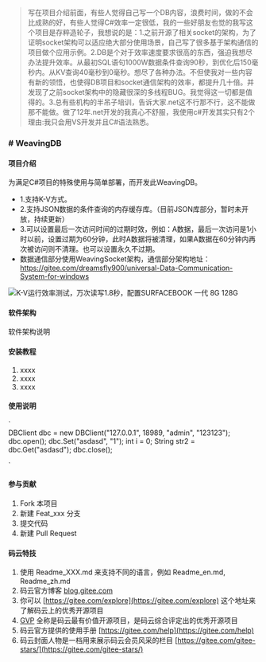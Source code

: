 > 写在项目介绍前面，有些人觉得自己写一个DB内容，浪费时间，做的不会比成熟的好，有些人觉得C#效率一定很低，我的一些好朋友也觉的我写这个项目是存粹造轮子，我想说的是：1.之前开源了相关socket的架构，为了证明socket架构可以适应绝大部分使用场景，自己写了很多基于架构通信的项目做个应用示例。2.DB是个对于效率速度要求很高的东西，强迫我想尽办法提升效率。从最初SQL语句1000W数据条件查询90秒，到优化后150毫秒内。从KV查询40毫秒到0毫秒。想尽了各种办法。不但使我对一些内容有新的领悟，也使得DB项目和socket通信架构的效率，都提升几十倍。并发现了之前socket架构中的隐藏很深的多线程BUG。我觉得这一切都是值得的。3.总有些机构的半吊子培训，告诉大家.net这不行那不行，这不能做那不能做。做了12年.net开发的我真心不舒服，我使用c#开发其实只有2个理由:我只会用VS开发并且C#语法熟悉。

### # WeavingDB


#### 项目介绍
为满足C#项目的特殊使用与简单部署，而开发此WeavingDB。


- 1.支持K-V方式。
- 2.支持JSON数据的条件查询的内存缓存库。（目前JSON库部分，暂时未开放，持续更新）
- 3.可以设置最后一次访问时间的过期时效，例如：A数据，最后一次访问是1小时以前，设置过期为60分钟，此时A数据将被清理，如果A数据在60分钟内再次被访问则不清理。也可以设置永久不过期。
- 数据通信部分使用WeavingSocket架构，通信部分架构地址：https://gitee.com/dreamsfly900/universal-Data-Communication-System-for-windows

![K-V运行效率测试，万次读写1.8秒，配置SURFACEBOOK 一代 8G 128G](https://images.gitee.com/uploads/images/2018/1201/092336_926426c6_598831.png "a0f86c0262df10cc9cc3c509714c935.png")
#### 软件架构
软件架构说明


#### 安装教程

1. xxxx
2. xxxx
3. xxxx

#### 使用说明

 `  
DBClient dbc = new DBClient("127.0.0.1", 18989, "admin", "123123");
            dbc.open();
            dbc.Set<String>("asdasd", "1");
            int i = 0;
            String str2 = dbc.Get<String>("asdasd");
            dbc.close();
 
`

#### 参与贡献

1. Fork 本项目
2. 新建 Feat_xxx 分支
3. 提交代码
4. 新建 Pull Request


#### 码云特技

1. 使用 Readme\_XXX.md 来支持不同的语言，例如 Readme\_en.md, Readme\_zh.md
2. 码云官方博客 [blog.gitee.com](https://blog.gitee.com)
3. 你可以 [https://gitee.com/explore](https://gitee.com/explore) 这个地址来了解码云上的优秀开源项目
4. [GVP](https://gitee.com/gvp) 全称是码云最有价值开源项目，是码云综合评定出的优秀开源项目
5. 码云官方提供的使用手册 [https://gitee.com/help](https://gitee.com/help)
6. 码云封面人物是一档用来展示码云会员风采的栏目 [https://gitee.com/gitee-stars/](https://gitee.com/gitee-stars/)